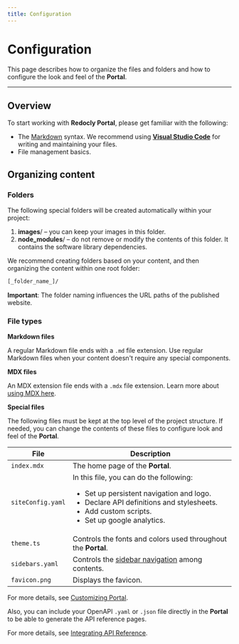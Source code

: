 ```yaml
---
title: Configuration
---
```


# Configuration

This page describes how to organize the files and folders and how to configure the look and feel of the **Portal**.

---

## Overview

To start working with **Redocly Portal**, please get familiar with the following:

- The [Markdown](https://www.markdownguide.org/basic-syntax/) syntax. We recommend using [**Visual Studio Code**](https://code.visualstudio.com/) for writing and maintaining your files.
- File management basics.

## Organizing content

### Folders

The following special folders will be created automatically within your project:

1. **images**/ – you can keep your images in this folder.
2. **node_modules**/ – do not remove or modify the contents of this folder. It contains the software library dependencies.

We recommend creating folders based on your content, and then organizing the content within one root folder:

```bash
[_folder_name_]/
```

**Important**: The folder naming influences the URL paths of the published website.

### File types

**Markdown files**

A regular Markdown file ends with a `.md` file extension. Use regular Markdown files when your content doesn't require any special components.

**MDX files**

An MDX extension file ends with a `.mdx` file extension. Learn more about [using MDX here](mdx.mdx).

**Special files**

The following files must be kept at the top level of the project structure.
If needed, you can change the contents of these files to configure look and feel of the **Portal**.

| File              | Description                                                                                                                                                                                                         |
| ----------------- | ------------------------------------------------------------------------------------------------------------------------------------------------------------------------------------------------------------------- |
| `index.mdx`       | The home page of the **Portal**.                                                                                                                                                                                    |
| `siteConfig.yaml` | In this file, you can do the following: <br> <ul><li>Set up persistent navigation and logo.</li><li>Declare API definitions and stylesheets.</li><li>Add custom scripts.</li><li>Set up google analytics.</li></ul> |
| `theme.ts`        | Controls the fonts and colors used throughout the **Portal**.                                                                                                                                                       |
| `sidebars.yaml`   | Controls the [sidebar navigation](./sidebar-nav.md) among contents.                                                                                                                                                 |
| `favicon.png`     | Displays the favicon.                                                                                                                                                                                               |

For more details, see [Customizing Portal](./custom-portal.md).

Also, you can include your OpenAPI `.yaml` or `.json` file directly in the **Portal** to be able to generate the API reference pages.

For more details, see [Integrating API Reference](./redoc-integration.md).
